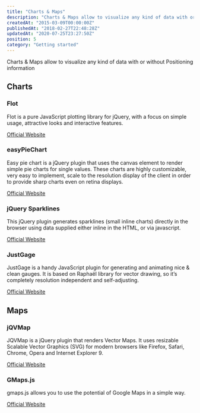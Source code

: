 ```yaml
---
title: "Charts & Maps"
description: "Charts & Maps allow to visualize any kind of data with or without Positioning information."
createdAt: "2015-03-09T00:00:00Z"
publishedAt: "2018-02-27T22:48:28Z"
updatedAt: "2020-07-25T23:27:50Z"
position: 5
category: "Getting started"
---
```


<docs-social-warning></docs-social-warning>

Charts & Maps allow to visualize any kind of data with or without Positioning information

## Charts

### Flot

Flot is a pure JavaScript plotting library for jQuery, with a focus on simple usage, attractive looks and interactive features.

[Official Website](https://github.com/flot/flot/)


### easyPieChart

Easy pie chart is a jQuery plugin that uses the canvas element to render simple pie charts for single values. These charts are highly customizable, very easy to implement, scale to the resolution display of the client in order to provide sharp charts even on retina displays.

[Official Website](https://github.com/rendro/easy-pie-chart)


### jQuery Sparklines

This jQuery plugin generates sparklines (small inline charts) directly in the browser using data supplied either inline in the HTML, or via javascript.

[Official Website](https://github.com/gwatts/jquery.sparkline/)


### JustGage

JustGage is a handy JavaScript plugin for generating and animating nice & clean gauges. It is based on Raphaël library for vector drawing, so it’s completely resolution independent and self-adjusting.

[Official Website](https://github.com/toorshia/justgage)


## Maps

### jQVMap

JQVMap is a jQuery plugin that renders Vector Maps. It uses resizable Scalable Vector Graphics (SVG) for modern browsers like Firefox, Safari, Chrome, Opera and Internet Explorer 9.

[Official Website](https://github.com/manifestinteractive/jqvmap)

### GMaps.js

gmaps.js allows you to use the potential of Google Maps in a simple way.

[Official Website](https://github.com/hpneo/gmaps)
